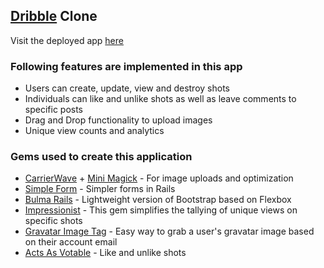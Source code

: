 ## [Dribble](https://dribbble.com/) Clone

  Visit the deployed app [here](https://dribble-clone-aziz.herokuapp.com/)

### Following features are implemented in this app

- Users can create, update, view and destroy shots
- Individuals can like and unlike shots as well as leave comments to specific posts
- Drag and Drop functionality to upload images
- Unique view counts and analytics 

### Gems used to create this application

- [CarrierWave](https://github.com/carrierwaveuploader/carrierwave) + [Mini Magick](https://github.com/minimagick/minimagick) - For image uploads and optimization
- [Simple Form](https://github.com/plataformatec/simple_form) - Simpler forms in Rails
- [Bulma Rails](https://github.com/joshuajansen/bulma-rails) - Lightweight version of Bootstrap based on Flexbox
- [Impressionist](https://github.com/charlotte-ruby/impressionist) - This gem simplifies the tallying of unique views on specific shots
- [Gravatar Image Tag](https://github.com/mdeering/gravatar_image_tag) - Easy way to grab a user's gravatar image based on their account email
- [Acts As Votable](https://github.com/ryanto/acts_as_votable) - Like and unlike shots
